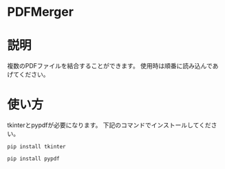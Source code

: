 # PDFMerger

# 説明

複数のPDFファイルを結合することができます。
使用時は順番に読み込んであげてください。

# 使い方

tkinterとpypdfが必要になります。
下記のコマンドでインストールしてください。

`pip install tkinter`

`pip install pypdf`
